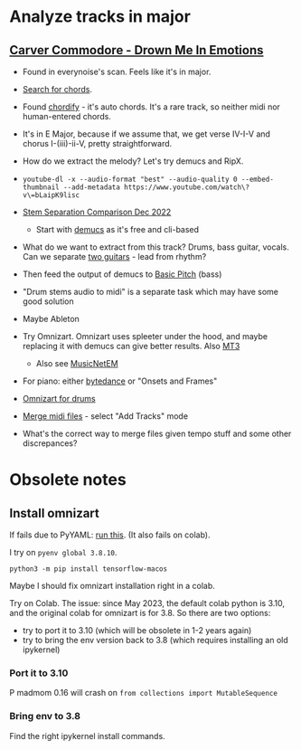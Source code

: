 # Analyze tracks in major

## [Carver Commodore - Drown Me In Emotions](https://www.youtube.com/watch?v=bLaipK9lisc)

- Found in everynoise's scan. Feels like it's in major.
- [Search for chords](https://www.google.com/search?q=Carver+Commodore+-+Drown+Me+In+Emotions+chords). 
- Found [chordify](https://chordify.net/chords/carver-commodore-drown-me-in-emotions-official-music-video-carver-commodore) - it's auto chords. It's a rare track, so neither midi nor human-entered chords.
- It's in E Major, because if we assume that, we get verse IV-I-V and chorus I-(iii)-ii-V, pretty straightforward.
- How do we extract the melody? Let's try demucs and RipX.
- `youtube-dl -x --audio-format "best" --audio-quality 0 --embed-thumbnail --add-metadata https://www.youtube.com/watch\?v\=bLaipK9lisc`
- [Stem Separation Comparison Dec 2022](https://www.youtube.com/watch?v=gl5AKCgMSSc)
   - Start with [demucs](https://github.com/facebookresearch/demucs) as it's free and cli-based
- What do we want to extract from this track? Drums, bass guitar, vocals. Can we separate [two guitars](https://www.youtube.com/watch?v=h6ytkmZEEUU) - lead from rhythm?
- Then feed the output of demucs to [Basic Pitch](https://basicpitch.spotify.com/) (bass)
- "Drum stems audio to midi" is a separate task which may have some good solution
- Maybe Ableton
- Try Omnizart. Omnizart uses spleeter under the hood, and maybe replacing it with demucs can give better results. Also [MT3](https://github.com/magenta/mt3)
   - Also see [MusicNetEM](https://benadar293.github.io/)
- For piano: either [bytedance](https://github.com/bytedance/piano_transcription) or "Onsets and Frames"

- [Omnizart for drums](https://replicate.com/e7mac/omnizart)
- [Merge midi files](https://www.ofoct.com/merge-midi-files) - select "Add Tracks" mode

- What's the correct way to merge files given tempo stuff and some other discrepances?
  

# Obsolete notes

## Install omnizart

If fails due to PyYAML: [run this](https://github.com/yaml/pyyaml/issues/601#issuecomment-1693730229). (It also fails on colab).

I try on `pyenv global 3.8.10`.

`python3 -m pip install tensorflow-macos`

Maybe I should fix omnizart installation right in a colab.

Try on Colab. The issue: since May 2023, the default colab python is 3.10, and the original colab for omnizart is for 3.8. So there are two options:
- try to port it to 3.10 (which will be obsolete in 1-2 years again)
- try to bring the env version back to 3.8 (which requires installing an old ipykernel)

### Port it to 3.10

P
madmom 0.16 will crash on `from collections import MutableSequence`

### Bring env to 3.8

Find the right ipykernel install commands.
